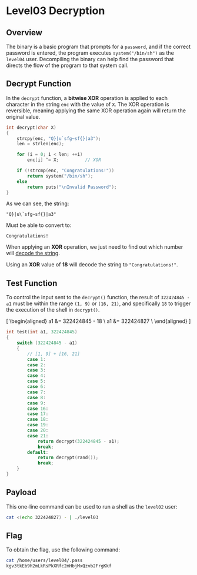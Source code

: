 # Level03 Decryption

## Overview

The binary is a basic program that prompts for a `password`, and if the correct password is entered, the program executes `system("/bin/sh")` as the `level04` user. Decompiling the binary can help find the password that directs the flow of the program to that system call.

## Decrypt Function

In the `decrypt` function, a **bitwise XOR** operation is applied to each character in the string `enc` with the value of `X`. The XOR operation is reversible, meaning applying the same XOR operation again will return the original value.

```c
int decrypt(char X)
{
    strcpy(enc, "Q}|u`sfg~sf{}|a3");
    len = strlen(enc);

    for (i = 0; i < len; ++i)
        enc[i] ^= X;          // XOR

    if (!strcmp(enc, "Congratulations!"))
        return system("/bin/sh");
    else
        return puts("\nInvalid Password");
}
```

As we can see, the string:
```
"Q}|u\`sfg~sf{}|a3"
```
Must be able to convert to:
```
Congratulations!
```
When applying an **XOR** operation, we just need to find out which number will [decode the string](https://cyberchef.org/#recipe=XOR(%7B'option':'Hex','string':'12'%7D,'Standard',false)).

Using an **XOR** value of **18** will decode the string to `"Congratulations!"`.

## Test Function

To control the input sent to the `decrypt()` function, the result of `322424845 - a1` must be within the range `(1, 9)` or `(16, 21)`, and specifically `18` to trigger the execution of the shell in `decrypt()`.

\[
\begin{aligned}
a1 &= 322424845 - 18 \\
a1 &= 322424827 \\
\end{aligned}
\]

```c
int test(int a1, 322424845)
{
    switch (322424845 - a1)
    {
        // [1, 9] + [16, 21]
        case 1:
        case 2:
        case 3:
        case 4:
        case 5:
        case 6:
        case 7:
        case 8:
        case 9:
        case 16:
        case 17:
        case 18:
        case 19:
        case 20:
        case 21:
            return decrypt(322424845 - a1);
            break;
        default:
            return decrypt(rand());
            break;
    }
}
```

## Payload

This one-line command can be used to run a shell as the `level02` user:

```bash
cat <(echo 322424827) - | ./level03
```

## Flag

To obtain the flag, use the following command:

```bash
cat /home/users/level04/.pass
kgv3tkEb9h2mLkRsPkXRfc2mHbjMxQzvb2FrgKkf
```

